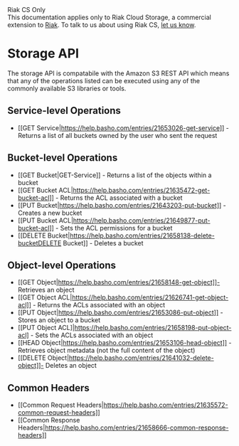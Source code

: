 <div class="info"><div class="title">Riak CS Only</div>This documentation applies only to Riak Cloud Storage, a commercial extension to <a href="http://wiki.basho.com/Riak.html">Riak</a>. To talk to us about using Riak CS, <a href="http://info.basho.com/Wiki_Contact_RiakCS.html" target="_blank">let us know</a>.</div>

# Storage API
The storage API is compatabile with the Amazon S3 REST API which means that any of the operations listed can be executed using any of the commonly available S3 libraries or tools.

## Service-level Operations

* [[GET Service|https://help.basho.com/entries/21653026-get-service]] - Returns a list of all buckets owned by the user who sent the request

## Bucket-level Operations

* [[GET Bucket|GET-Service]] - Returns a list of the objects within a bucket
* [[GET Bucket ACL|https://help.basho.com/entries/21635472-get-bucket-acl]] - Returns the ACL associated with a bucket
* [[PUT Bucket|https://help.basho.com/entries/21643203-put-bucket]] - Creates a new bucket
* [[PUT Bucket ACL|https://help.basho.com/entries/21649877-put-bucket-acl]] - Sets the ACL permissions for a bucket
* [[DELETE Bucket|https://help.basho.com/entries/21658138-delete-bucketDELETE Bucket]] - Deletes a bucket

## Object-level Operations

* [[GET Object|https://help.basho.com/entries/21658148-get-object]]- Retrieves an object
* [[GET Object ACL|https://help.basho.com/entries/21626741-get-object-acl]] - Returns the ACLs associated with an object
* [[PUT Object|https://help.basho.com/entries/21653086-put-object]] - Stores an object to a bucket
* [[PUT Object ACL]|https://help.basho.com/entries/21658198-put-object-acl] - Sets the ACLs associated with an object
* [[HEAD Object|https://help.basho.com/entries/21653106-head-object]] - Retrieves object metadata (not the full content of the object)
* [[DELETE Object|https://help.basho.com/entries/21641032-delete-object]]- Deletes an object

## Common Headers

* [[Common Request Headers|https://help.basho.com/entries/21635572-common-request-headers]]
* [[Common Response Headers|https://help.basho.com/entries/21658666-common-response-headers]]
